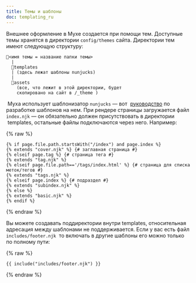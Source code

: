 ```yaml
---
title: Темы и шаблоны
doc: templating_ru
---
```


Внешнее оформление в Мухе создается при помощи тем. Доступные темы хранятся в директории `config/themes` сайта. Директории тем имеют следующую структуру:

```
📁<имя темы = название папки темы>
  |
  📁templates
  | (здесь лежат шаблоны nunjucks)
  |
  📁assets
    (все, что лежит в этой директории, будет
    скопировано на сайт в /_theme )
```

 Муха использует шаблонизатор `nunjucks` — вот  [руководство](<[Nunjucks](https://mozilla.github.io/nunjucks/templating.html)>) по разработке шаблонов на нем. При рендере страницы загружается файл `index.njk` — он обязательно должен присутствовать в директории  templates, остальные файлы подключаются через него. Например:

{% raw %}

```jinja
{% if page.file.path.startsWith("/index") and page.index %}
{% extends "cover.njk" %} {# заглавная страница #}
{% elseif page.tag %} {# страница тега #}
{% extends "tag.njk" %}
{% elseif page.file.path=='/tags/index.html' %} {# страница для списка меток/тегов #}
{% extends "tags.njk" %}
{% elseif page.index %} {# подраздел #}
{% extends "subindex.njk" %}
{% else %}
{% extends "basic.njk" %}
{% endif %}
```

{% endraw %}

Вы можете создавать поддиректории внутри templates, относительная адресация между шаблонами не поддерживается. Если у вас есть файл `includes/footer.njk`  то включать в другие шаблоны его можно только по полному пути:

{% raw %}

```jinja
{{ include("includes/footer.njk") }}
```

{% endraw %}
